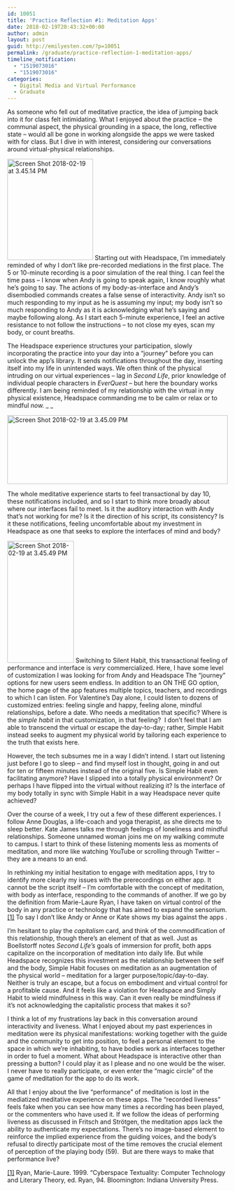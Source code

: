 ```yaml
---
id: 10051
title: 'Practice Reflection #1: Meditation Apps'
date: 2018-02-19T20:43:32+00:00
author: admin
layout: post
guid: http://emilyesten.com/?p=10051
permalink: /graduate/practice-reflection-1-meditation-apps/
timeline_notification:
  - "1519073016"
  - "1519073016"
categories:
  - Digital Media and Virtual Performance
  - Graduate
---
```

As someone who fell out of meditative practice, the idea of jumping back into it for class felt intimidating. What I enjoyed about the practice – the communal aspect, the physical grounding in a space, the long, reflective state – would all be gone in working alongside the apps we were tasked with for class. But I dive in with interest, considering our conversations around virtual-physical relationships.

<img class="  wp-image-10057 alignleft" src="https://i1.wp.com/emilyesten.com/wp-content/uploads/2018/02/screen-shot-2018-02-19-at-3-45-14-pm.png?resize=196%2C231" alt="Screen Shot 2018-02-19 at 3.45.14 PM" width="196" height="231" srcset="https://i1.wp.com/emilyesten.com/wp-content/uploads/2018/02/screen-shot-2018-02-19-at-3-45-14-pm.png?w=600&ssl=1 600w, https://i1.wp.com/emilyesten.com/wp-content/uploads/2018/02/screen-shot-2018-02-19-at-3-45-14-pm.png?resize=254%2C300&ssl=1 254w" sizes="(max-width: 196px) 100vw, 196px" data-recalc-dims="1" /> Starting out with Headspace, I&#8217;m immediately reminded of why I don&#8217;t like pre-recorded mediations in the first place. The 5 or 10-minute recording is a poor simulation of the real thing. I can feel the time pass &#8211; I know when Andy is going to speak again, I know roughly what he&#8217;s going to say. The actions of my body-as-interface and Andy&#8217;s disembodied commands creates a false sense of interactivity. Andy isn&#8217;t so much responding to my input as he is assuming my input; my body isn&#8217;t so much responding to Andy as it is acknowledging what he&#8217;s saying and maybe following along. As I start each 5-minute experience, I feel an active resistance to not follow the instructions – to not close my eyes, scan my body, or count breaths.

The Headspace experience structures your participation, slowly incorporating the practice into your day into a &#8220;journey&#8221; before you can unlock the app&#8217;s library. It sends notifications throughout the day, inserting itself into my life in unintended ways. We often think of the physical intruding on our virtual experiences – lag in _Second Life_, prior knowledge of individual people characters in _EverQuest_ – but here the boundary works differently. I am being reminded of my relationship with the virtual in my physical existence, Headspace commanding me to be calm or relax or to mindful _now._ _ _

<img class="  wp-image-10056 aligncenter" src="https://i2.wp.com/emilyesten.com/wp-content/uploads/2018/02/screen-shot-2018-02-19-at-3-45-09-pm.png?resize=504%2C157" alt="Screen Shot 2018-02-19 at 3.45.09 PM" width="504" height="157" srcset="https://i2.wp.com/emilyesten.com/wp-content/uploads/2018/02/screen-shot-2018-02-19-at-3-45-09-pm.png?w=1422&ssl=1 1422w, https://i2.wp.com/emilyesten.com/wp-content/uploads/2018/02/screen-shot-2018-02-19-at-3-45-09-pm.png?resize=300%2C94&ssl=1 300w, https://i2.wp.com/emilyesten.com/wp-content/uploads/2018/02/screen-shot-2018-02-19-at-3-45-09-pm.png?resize=768%2C240&ssl=1 768w, https://i2.wp.com/emilyesten.com/wp-content/uploads/2018/02/screen-shot-2018-02-19-at-3-45-09-pm.png?resize=1024%2C320&ssl=1 1024w" sizes="(max-width: 504px) 100vw, 504px" data-recalc-dims="1" /> 

The whole meditative experience starts to feel transactional by day 10, these notifications included, and so I start to think more broadly about where our interfaces fail to meet. Is it the auditory interaction with Andy that&#8217;s not working for me? Is it the direction of his script, its consistency? Is it these notifications, feeling uncomfortable about my investment in Headspace as one that seeks to explore the interfaces of mind and body?

<img class="  wp-image-10058 alignright" src="https://i2.wp.com/emilyesten.com/wp-content/uploads/2018/02/screen-shot-2018-02-19-at-3-45-49-pm.png?resize=152%2C278" alt="Screen Shot 2018-02-19 at 3.45.49 PM" width="152" height="278" srcset="https://i2.wp.com/emilyesten.com/wp-content/uploads/2018/02/screen-shot-2018-02-19-at-3-45-49-pm.png?w=588&ssl=1 588w, https://i2.wp.com/emilyesten.com/wp-content/uploads/2018/02/screen-shot-2018-02-19-at-3-45-49-pm.png?resize=164%2C300&ssl=1 164w, https://i2.wp.com/emilyesten.com/wp-content/uploads/2018/02/screen-shot-2018-02-19-at-3-45-49-pm.png?resize=559%2C1024&ssl=1 559w" sizes="(max-width: 152px) 100vw, 152px" data-recalc-dims="1" /> Switching to Silent Habit, this transactional feeling of performance and interface is _very_ commercialized. Here, I have some level of customization I was looking for from Andy and Headspace The &#8220;journey&#8221; options for new users seem endless. In addition to an ON THE GO option, the home page of the app features multiple topics, teachers, and recordings to which I can listen. For Valentine&#8217;s Day alone, I could listen to dozens of customized entries: feeling single and happy, feeling alone, mindful relationships, before a date. Who needs a meditation that specific? Where is the _simple habit_ in that customization, in that feeling?  I don&#8217;t feel that I am able to transcend the virtual or escape the day-to-day; rather, Simple Habit instead seeks to augment my physical world by tailoring each experience to the truth that exists here.

However, the tech subsumes me in a way I didn&#8217;t intend. I start out listening just before I go to sleep – and find myself lost in thought, going in and out for ten or fifteen minutes instead of the original five. Is Simple Habit even facilitating anymore? Have I slipped into a totally physical environment? Or perhaps I have flipped into the virtual without realizing it? Is the interface of my body totally in sync with Simple Habit in a way Headspace never quite achieved?

Over the course of a week, I try out a few of these different experiences. I follow Anne Douglas, a life-coach and yoga therapist, as she directs me to sleep better. Kate James talks me through feelings of loneliness and mindful relationships. Someone unnamed woman joins me on my walking commute to campus. I start to think of these listening moments less as moments of meditation, and more like watching YouTube or scrolling through Twitter – they are a means to an end.

In rethinking my initial hesitation to engage with meditation apps, I try to identify more clearly my issues with the prerecordings on either app. It cannot be the script itself – I&#8217;m comfortable with the concept of meditation, with body as interface, responding to the commands of another. If we go by the definition from Marie-Laure Ryan, I have taken on virtual control of the body in any practice or technology that has aimed to expand the sensorium.<a href="#_ftn1" name="_ftnref1">[1]</a> To say I don&#8217;t like Andy or Anne or Kate shows my bias against the apps .

I&#8217;m hesitant to play the _capitalism_ card, and think of the commodification of this relationship, though there&#8217;s an element of that as well. Just as Boellstorff notes _Second Life&#8217;s_ goals of immersion for profit, both apps capitalize on the incorporation of meditation into daily life. But while Headspace recognizes this investment as the relationship between the self and the body, Simple Habit focuses on meditation as an augmentation of the physical world – meditation for a larger purpose/topic/day-to-day. Neither is truly an escape, but a focus on embodiment and virtual control for a profitable cause. And it feels like a violation for Headspace and Simply Habit to wield mindfulness in this way. Can it even really be mindfulness if it&#8217;s not acknowledging the capitalistic process that makes it so?

I think a lot of my frustrations lay back in this conversation around interactivity and liveness. What I enjoyed about my past experiences in meditation were its physical manifestations: working together with the guide and the community to get into position, to feel a personal element to the space in which we&#8217;re inhabiting, to have bodies work as interfaces together in order to fuel a moment. What about Headspace is interactive other than pressing a button? I could play it as I please and no one would be the wiser. I never have to really participate, or even enter the &#8220;magic circle&#8221; of the game of meditation for the app to do its work.

All that I enjoy about the live &#8220;performance&#8221; of meditation is lost in the mediatized meditative experience on these apps. The &#8220;recorded liveness&#8221; feels fake when you can see how many times a recording has been played, or the commenters who have used it. If we follow the ideas of performing liveness as discussed in Fritsch and Strötgen, the meditation apps lack the ability to authenticate my expectations. There&#8217;s no image-based element to reinforce the implied experience from the guiding voices, and the body&#8217;s refusal to directly participate most of the time removes the crucial element of perception of the playing body (59).  But are there ways to make that performance live?

<a href="#_ftnref1" name="_ftn1">[1]</a> Ryan, Marie-Laure. 1999. &#8220;Cyberspace Textuality: Computer Technology and Literary Theory, ed. Ryan, 94. Bloomington: Indiana University Press.